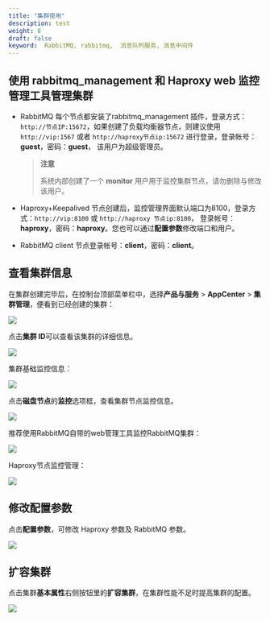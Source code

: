 ```yaml
---
title: "集群使用"
description: test
weight: 8
draft: false
keyword:  RabbitMQ, rabbitmq,  消息队列服务, 消息中间件
---
```


## 使用 rabbitmq_management 和 Haproxy web 监控管理工具管理集群

- RabbitMQ 每个节点都安装了rabbitmq_management 插件，登录方式：`http://节点IP:15672`，如果创建了负载均衡器节点，则建议使用 `http://vip:1567` 或者 `http://haproxy节点ip:15672` 进行登录，登录帐号：**guest**，密码：**guest**， 该用户为超级管理员。

  > **注意**
  >
  > 系统内部创建了一个 **monitor** 用户用于监控集群节点，请勿删除与修改该用户。

- Haproxy+Keepalived 节点创建后，监控管理界面默认端口为8100，登录方式：`http://vip:8100` 或 `http://haproxy 节点ip:8100`， 登录帐号：**haproxy**，密码：**haproxy**。您也可以通过**配置参数**修改端口和用户。

- RabbitMQ client 节点登录帐号：**client**，密码：**client**。

## 查看集群信息

在集群创建完毕后，在控制台顶部菜单栏中，选择**产品与服务** > **AppCenter** > **集群管理**，便看到已经创建的集群：

![](../../_images/cluster_list.png)

点击**集群 ID**可以查看该集群的详细信息。

![](../../_images/cluster_info.png)

集群基础监控信息：

![](../../_images/resource_monitor.png)

点击**磁盘节点**的**监控**选项框，查看集群节点监控信息。

![](../../_images/node_monitor.png)

推荐使用RabbitMQ自带的web管理工具监控RabbitMQ集群：

![](../../_images/rabbimq_web_manage.png)

Haproxy节点监控管理：

![](../../_images/haproxy_monitor.png)

## 修改配置参数

点击**配置参数**，可修改 Haproxy 参数及 RabbitMQ 参数。

![](../../_images/config_paras.png)

## 扩容集群

点击集群**基本属性**右侧按钮里的**扩容集群**，在集群性能不足时提高集群的配置。

![](../../_images/resize_cluster.png)
